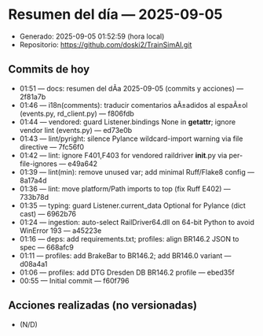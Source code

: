# Resumen del día — 2025-09-05

- Generado: 2025-09-05 01:52:59 (hora local)
- Repositorio: https://github.com/doski2/TrainSimAI.git

## Commits de hoy

- 01:51 — docs: resumen del dÃ­a 2025-09-05 (commits y acciones) — 2f81a7b
- 01:46 — i18n(comments): traducir comentarios aÃ±adidos al espaÃ±ol (events.py, rd_client.py) — f806fdb
- 01:44 — vendored: guard Listener.bindings None in __getattr__; ignore vendor lint (events.py) — ed73e0b
- 01:43 — lint/pyright: silence Pylance wildcard-import warning via file directive — 7fc56f0
- 01:42 — lint: ignore F401,F403 for vendored raildriver __init__.py via per-file-ignores — e49a642
- 01:39 — lint(min): remove unused var; add minimal Ruff/Flake8 config — 8a17a4d
- 01:36 — lint: move platform/Path imports to top (fix Ruff E402) — 733b78d
- 01:35 — typing: guard Listener.current_data Optional for Pylance (dict cast) — 6962b76
- 01:24 — ingestion: auto-select RailDriver64.dll on 64-bit Python to avoid WinError 193 — a45223e
- 01:16 — deps: add requirements.txt; profiles: align BR146.2 JSON to spec — 668afc9
- 01:11 — profiles: add BrakeBar to BR146.2; add BR146.0 variant — d08a4a1
- 01:06 — profiles: add DTG Dresden DB BR146.2 profile — ebed35f
- 00:55 — Initial commit — f60f796

## Acciones realizadas (no versionadas)

- (N/D)
